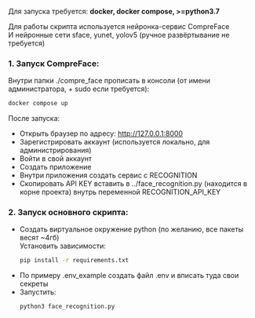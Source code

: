 Для запуска требуется: **docker, docker compose, >=python3.7**

Для работы скрипта используется нейронка-сервис CompreFace \
И нейронные сети sface, yunet, yolov5 (ручное развёртывание не требуется)

### 1. Запуск CompreFace:
Внутри папки ./compre_face прописать в консоли (от имени администратора, + sudo если требуется):
``` bash
docker compose up
```

После запуска:
- Открыть браузер по адресу: http://127.0.0.1:8000
- Зарегистрировать аккаунт (используется локально, для администрирования)
- Войти в свой аккаунт
- Создать приложение
- Внутри приложения создать сервис с RECOGNITION
- Скопировать API KEY вставить в ../face_recognition.py (находится в корне проекта)
внутрь переменной RECOGNITION_API_KEY

### 2. Запуск основного скрипта:
- Создать виртуальное окружение python (по желанию, все пакеты весят ~4гб) \
Установить зависимости:
    ``` bash
    pip install -r requirements.txt
    ```
- По примеру .env_example создать файл .env и вписать туда свои секреты
- Запустить:
    ``` bash
    python3 face_recognition.py
    ```